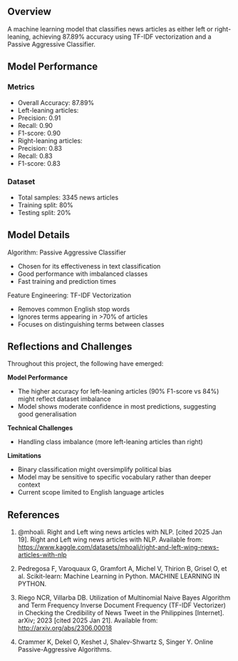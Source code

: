 ## **Overview**
A machine learning model that classifies news articles as either left or right-leaning, achieving 87.89% accuracy using TF-IDF vectorization and a Passive Aggressive Classifier.

## **Model Performance**

### **Metrics**
- Overall Accuracy: 87.89%
- Left-leaning articles:
 - Precision: 0.91
 - Recall: 0.90
 - F1-score: 0.90
- Right-leaning articles:
 - Precision: 0.83
 - Recall: 0.83
 - F1-score: 0.83

### **Dataset**
- Total samples: 3345 news articles
- Training split: 80%
- Testing split: 20%

## **Model Details**

Algorithm: Passive Aggressive Classifier
- Chosen for its effectiveness in text classification
- Good performance with imbalanced classes
- Fast training and prediction times

Feature Engineering: TF-IDF Vectorization
- Removes common English stop words
- Ignores terms appearing in >70% of articles
- Focuses on distinguishing terms between classes

## **Reflections and Challenges**
Throughout this project, the following have emerged:

**Model Performance**
- The higher accuracy for left-leaning articles (90% F1-score vs 84%) might reflect dataset imbalance
- Model shows moderate confidence in most predictions, suggesting good generalisation

**Technical Challenges**
- Handling class imbalance (more left-leaning articles than right)

**Limitations**
- Binary classification might oversimplify political bias
- Model may be sensitive to specific vocabulary rather than deeper context
- Current scope limited to English language articles

## **References**
1. @mhoali. Right and Left wing news articles with NLP. [cited 2025 Jan 19]. Right and Left wing news articles with NLP. Available from: https://www.kaggle.com/datasets/mhoali/right-and-left-wing-news-articles-with-nlp

2. Pedregosa F, Varoquaux G, Gramfort A, Michel V, Thirion B, Grisel O, et al. Scikit-learn: Machine Learning in Python. MACHINE LEARNING IN PYTHON.
   
3. Riego NCR, Villarba DB. Utilization of Multinomial Naive Bayes Algorithm and Term Frequency Inverse Document Frequency (TF-IDF Vectorizer) in Checking the Credibility of News Tweet in the Philippines [Internet]. arXiv; 2023 [cited 2025 Jan 21]. Available from: http://arxiv.org/abs/2306.00018
   
4. Crammer K, Dekel O, Keshet J, Shalev-Shwartz S, Singer Y. Online Passive-Aggressive Algorithms. 

